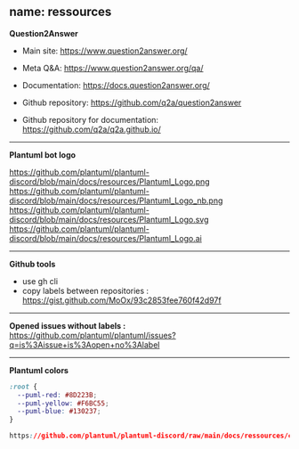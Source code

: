 name: ressources
---
**Question2Answer**

- Main site: https://www.question2answer.org/
- Meta Q&A: https://www.question2answer.org/qa/
- Documentation: https://docs.question2answer.org/

- Github repository: https://github.com/q2a/question2answer
- Github repository for documentation: https://github.com/q2a/q2a.github.io/

___
**Plantuml bot logo**

https://github.com/plantuml/plantuml-discord/blob/main/docs/resources/Plantuml_Logo.png
https://github.com/plantuml/plantuml-discord/blob/main/docs/resources/Plantuml_Logo_nb.png
https://github.com/plantuml/plantuml-discord/blob/main/docs/resources/Plantuml_Logo.svg
https://github.com/plantuml/plantuml-discord/blob/main/docs/resources/Plantuml_Logo.ai

___
**Github tools**

- use gh cli
- copy labels between repositories : https://gist.github.com/MoOx/93c2853fee760f42d97f

___
**Opened issues without labels :**
https://github.com/plantuml/plantuml/issues?q=is%3Aissue+is%3Aopen+no%3Alabel

___
**Plantuml colors**

```css
:root {
  --puml-red: #8D223B;
  --puml-yellow: #F6BC55;
  --puml-blue: #130237;
}

https://github.com/plantuml/plantuml-discord/raw/main/docs/ressources/colors.png
```
